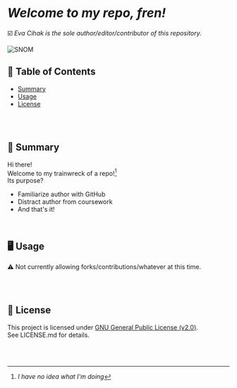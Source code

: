 # *Welcome to my repo, fren!*  
☑️ *Eva Cihak is the sole author/editor/contributor of this repository.*  

![SNOM](https://assets.pokemon.com/assets/cms2/img/pokedex/full/872.png)  

## 🔗 Table of Contents  
- [Summary](#-summary)
- [Usage](#-usage)
- [License](#-license)

<br />  
<br />  

## 🌟 Summary
Hi there!  
Welcome to my trainwreck of a repo![^1]  
Its purpose?  
- Familiarize author with GitHub
- Distract author from coursework
- And that's it!
 
<br />  

## 🖥️ Usage  
⚠️ Not currently allowing forks/contributions/whatever at this time.  

<br />  
<br />  

## 📝 License
This project is licensed under [GNU General Public License (v2.0)](https://choosealicense.com/licenses/gpl-2.0/).  
See LICENSE.md for details.  

<br />  
<br />  

[^1]: *I have no idea what I'm doing*
